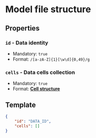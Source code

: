 # Model file structure

## Properties

### `id` - Data identity
- Mandatory: `true`
- Format: `/[a-zA-Z]{1}[\w\d]{0,49}/g`

### `cells` - Data cells collection
- Mandatory: `true`
- Format: **[Cell structure](./model_file_cell.md)**

## Template
```json
{
    "id": "DATA_ID",
    "cells": []
}
```
